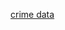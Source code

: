 [crime data](https://data.lacity.org/Public-Safety/Crime-Data-from-2020-to-Present/2nrs-mtv8/about_data)
